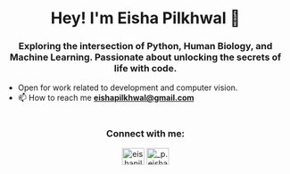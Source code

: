# 
<h1 align="center">Hey! I'm Eisha Pilkhwal 🙌</h1>
<h3 align="center">Exploring the intersection of Python, Human Biology, and Machine Learning.
Passionate about unlocking the secrets of life with code.</h3>

- Open for work related to development and computer vision.
- 📫 How to reach me **eishapilkhwal@gmail.com**

# 
<h3 align="center">Connect with me:</h3>
<p align="center">
<a href="https://www.linkedin.com/in/eishapilkhwal" target="blank"><img align="center" src="https://raw.githubusercontent.com/rahuldkjain/github-profile-readme-generator/master/src/images/icons/Social/linked-in-alt.svg" alt="eishapilkhwal" height="30" width="40" /></a>
<a href="https://instagram.com/_p.eisha_" target="blank"><img align="center" src="https://raw.githubusercontent.com/rahuldkjain/github-profile-readme-generator/master/src/images/icons/Social/instagram.svg" alt="_p.eisha_" height="30" width="40" /></a>
</p>
